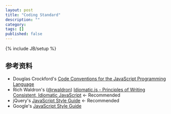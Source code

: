 ```yaml
---
layout: post
title: "Coding Standard"
description: ""
category: 
tags: []
published: false
---
```

{% include JB/setup %}

## 参考资料
* Douglas Crockford's [Code Conventions for the JavaScript Programming Language](http://javascript.crockford.com/code.html)
* Rich Waldron's ([@rwaldron](http://twitter.com/rwaldron)) [Idiomatic.js - Principles of Writing Consistent, Idiomatic JavaScript](https://github.com/rwldrn/idiomatic.js) ← Recommended
* jQuery's [JavaScript Style Guide](http://contribute.jquery.org/style-guide/js/?rdfrom=http%3A%2F%2Fdocs.jquery.com%2Fmw%2Findex.php%3Ftitle%3DJQuery_Core_Style_Guidelines%26redirect%3Dno) ← Recommended
* Google's [JavaScript Style Guide](http://google-styleguide.googlecode.com/svn/trunk/javascriptguide.xml)